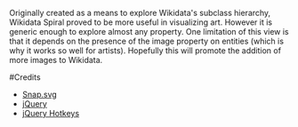 Originally created as a means to explore Wikidata's subclass hierarchy, Wikidata Spiral proved to be more useful in visualizing art. However it is generic enough to explore almost any property. One limitation of this view is that it depends on the presence of the image property on entities (which is why it works so well for artists). Hopefully this will promote the addition of more images to Wikidata.

#Credits
* [Snap.svg](https://github.com/adobe-webplatform/Snap.svg)
* [jQuery](https://github.com/jquery/jquery)
* [jQuery Hotkeys](https://github.com/jeresig/jquery.hotkeys)